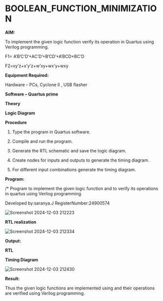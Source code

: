 # BOOLEAN_FUNCTION_MINIMIZATION

**AIM:**

To implement the given logic function verify its operation in Quartus using Verilog programming.

F1= A’B’C’D’+AC’D’+B’CD’+A’BCD+BC’D 

F2=xy’z+x’y’z+w’xy+wx’y+wxy

**Equipment Required:**

Hardware – PCs, Cyclone II , USB flasher

**Software – Quartus prime**

**Theory**

**Logic Diagram**

**Procedure**

1.	Type the program in Quartus software.

2.	Compile and run the program.

3.	Generate the RTL schematic and save the logic diagram.

4.	Create nodes for inputs and outputs to generate the timing diagram.

5.	For different input combinations generate the timing diagram.


**Program:**

/* Program to implement the given logic function and to verify its operations in quartus using Verilog programming. 

Developed by:saranya.J
RegisterNumber:24900574

![Screenshot 2024-12-03 212223](https://github.com/user-attachments/assets/d8ccee36-aeaf-45ec-a4e2-4f0db3bf7baf)



**RTL realization**

![Screenshot 2024-12-03 212334](https://github.com/user-attachments/assets/7b0a66da-9258-45c3-a7d8-6590d2fa9ea3)



**Output:**


**RTL**

**Timing Diagram**

![Screenshot 2024-12-03 212430](https://github.com/user-attachments/assets/3d29dae5-1293-4400-ab84-49a94ccbf753)


**Result:**

Thus the given logic functions are implemented using and their operations are verified using Verilog programming.

